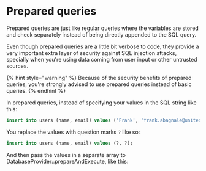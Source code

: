 # Prepared queries

Prepared queries are just like regular queries where the variables are stored and check separately instead of being directly appended to the SQL query.

Even though prepared queries are a little bit verbose to code, they provide a very important extra layer of security against SQL injection attacks, specially when you're using data coming from user input or other untrusted sources.

{% hint style="warning" %}
Because of the security benefits of prepared queries, you're strongly advised to use prepared queries instead of basic queries.
{% endhint %}

In prepared queries, instead of specifying your values in the SQL string like this:

```sql
insert into users (name, email) values ('Frank', 'frank.abagnale@united.com');
```

You replace the values with question marks `?` like so:

```sql
insert into users (name, email) values (?, ?);
```

And then pass the values in a separate array to DatabaseProvider::prepareAndExecute, like this:

